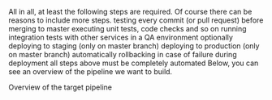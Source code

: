 All in all, at least the following steps are required. Of course there can be reasons to include more steps.
testing every commit (or pull request) before merging to master
executing unit tests, code checks and so on
running integration tests with other services in a QA environment
optionally deploying to staging (only on master branch)
deploying to production (only on master branch)
automatically rollbacking in case of failure during deployment
all steps above must be completely automated
Below, you can see an overview of the pipeline we want to build.

Overview of the target pipeline
